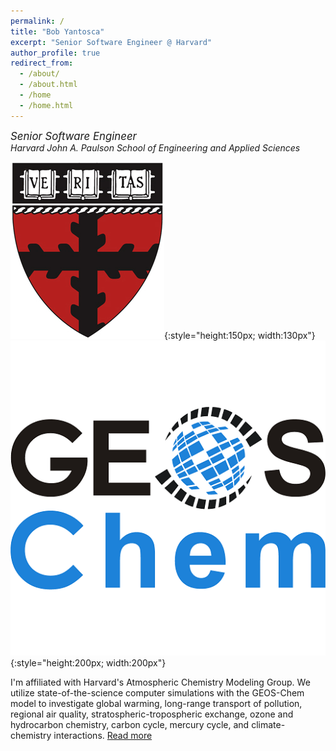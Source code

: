 ```yaml
---
permalink: /
title: "Bob Yantosca"
excerpt: "Senior Software Engineer @ Harvard"
author_profile: true
redirect_from: 
  - /about/
  - /about.html
  - /home
  - /home.html
---
```


<big><em>Senior Software Engineer</em></big><br><em>Harvard John A. Paulson School of Engineering and Applied Sciences</em>

![SEAS logo](/images/HSEAS_Seal.jpg){:style="height:150px; width:130px"}  ![GEOS-Chem logo](/images/GEOS-Chem_Logo_Square.png){:style="height:200px; width:200px"}


I'm affiliated with Harvard's Atmospheric Chemistry Modeling Group. We utilize state-of-the-science computer simulations with the GEOS-Chem model to investigate global warming, long-range transport of pollution, regional air quality, stratospheric-tropospheric exchange, ozone and hydrocarbon chemistry, carbon cycle, mercury cycle, and climate-chemistry interactions. [Read more](/projects/)

